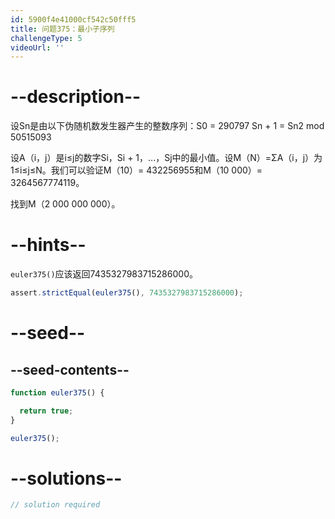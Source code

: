 ```yaml
---
id: 5900f4e41000cf542c50fff5
title: 问题375：最小子序列
challengeType: 5
videoUrl: ''
---
```


# --description--

设Sn是由以下伪随机数发生器产生的整数序列：S0 = 290797 Sn + 1 = Sn2 mod 50515093

设A（i，j）是i≤j的数字Si，Si + 1，...，Sj中的最小值。设M（N）=ΣA（i，j）为1≤i≤j≤N。我们可以验证M（10）= 432256955和M（10 000）= 3264567774119。

找到M（2 000 000 000）。

# --hints--

`euler375()`应该返回7435327983715286000。

```js
assert.strictEqual(euler375(), 7435327983715286000);
```

# --seed--

## --seed-contents--

```js
function euler375() {

  return true;
}

euler375();
```

# --solutions--

```js
// solution required
```
